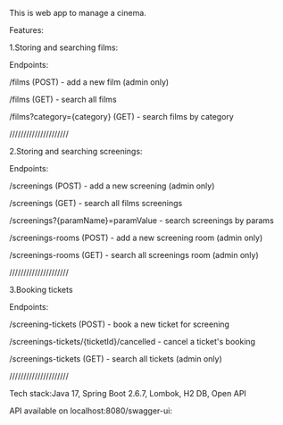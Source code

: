 This is web app to manage a cinema.

Features:

1.Storing and searching films:

Endpoints:

/films (POST) - add a new film (admin only)

/films (GET) - search all films

/films?category={category} (GET) - search films by category

/////////////////////

2.Storing and searching screenings:

Endpoints:

/screenings (POST) - add a new screening (admin only)

/screenings (GET) - search all films screenings

/screenings?{paramName}=paramValue - search screenings by params

/screenings-rooms (POST) - add a new screening room (admin only)

/screenings-rooms (GET) - search all screenings room (admin only)

/////////////////////

3.Booking tickets

Endpoints:

/screening-tickets (POST) - book a new ticket for screening

/screenings-tickets/{ticketId}/cancelled - cancel a ticket's booking

/screenings-tickets (GET) - search all tickets (admin only)

/////////////////////

Tech stack:Java 17, Spring Boot 2.6.7, Lombok, H2 DB, Open API

API available on localhost:8080/swagger-ui:






